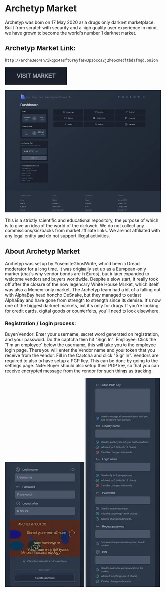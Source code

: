 # Archetyp Market
Archetyp was born on 17 May 2020 as a drugs only darknet marketplace. Built from scratch with security and a high quality user experience in mind, we have grown to become the world's number 1 darknet market.

## Archetyp Market Link:

```sh
http://arche3eo4zn7ikqpx4asft6r6yfasw3pzoccs2j2he6cmebftbdafmqd.onion
```
[<img src="/assets/visit-market.webp" width="200">](http://arche3eo4zn7ikqpx4asft6r6yfasw3pzoccs2j2he6cmebftbdafmqd.onion)

<a href="http://arche3eo4zn7ikqpx4asft6r6yfasw3pzoccs2j2he6cmebftbdafmqd.onion"><img src="/assets/archetyp-preview.webp" alt="image" style="max-width: 100%;"><a>

This is a strictly scientific and educational repository, the purpose of which is to give an idea of the world of the darkweb. We do not collect any commissions/kickbacks from market affiliate links. We are not affiliated with any legal entity and do not support illegal activities.

## About Archetyp Market
Archetyp was set up by YosemiteGhostWrite, who'd been a Dread moderator for a long time. It was originally set up as a European-only market (that's why vendor bonds are in Euros), but it later expanded to welcome vendors and buyers worldwide. Despite a slow start, it really took off after the closure of the now legendary White House Market, which itself was also a Monero-only market. The Archetyp team had a bit of a falling out with AlphaBay head honcho DeSnake, but they managed to outlast AlphaBay and have gone from strength to strength since its demise. It's now one of the biggest darknet markets, but it's only for drugs. If you're looking for credit cards, digital goods or counterfeits, you'll need to look elsewhere.

### Registration / Login process:

Buyer/Vendor: Enter your username, secret word generated on registration, and your password. Do the captcha then hit "Sign In".
Employee: Click the "I'm an employee" below the username, this will take you to the employee login page. There you will enter the Vendor name and your token that you receive from the vendor. Fill in the Captcha and click "Sign In".
Vendors are required to also to have setup a PGP Key. This can be done by going to the settings page.
Note: Buyer should also setup their PGP key, so that you can receive encrypted message from the vendor for such things as tracking.

<a href="http://arche3eo4zn7ikqpx4asft6r6yfasw3pzoccs2j2he6cmebftbdafmqd.onion"><img src="/assets/archetyp-login.webp" alt="image" style="max-width: 100%;"><a>  <a href="http://arche3eo4zn7ikqpx4asft6r6yfasw3pzoccs2j2he6cmebftbdafmqd.onion"><img src="/assets/archetyp-register.webp" alt="image" style="max-width: 100%;"><a>